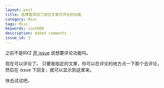 ```yaml
---
layout: post
title: 给博客添加了部分文章可评论的功能
category: Misc
tags: Misc
keywords: ice1000
description: Added comments
issue_id: 3
---
```


之前不是RXZ [开 issue](https://github.com/ice1000/ice1000.github.io/issues/3) 说想要评论功能吗。

现在可以评论了。
只要我指定的文章，你可以在评论的地方点一下那个去评论，然后在 issue 下回复，就可以显示到这里来。

快去试试吧。
